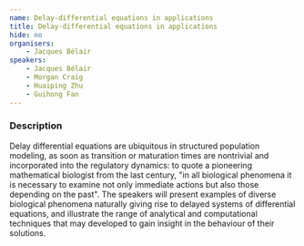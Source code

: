 ```yaml
---
name: Delay-differential equations in applications
title: Delay-differential equations in applications
hide: no
organisers:
    - Jacques Bélair
speakers:
    - Jacques Bélair
    - Morgan Craig
    - Huaiping Zhu
    - Guihong Fan
---
```


<h3 class="font-weight-light mb-3">Description</h3>

Delay differential equations are ubiquitous in structured population modeling, as soon as transition or maturation times are nontrivial and incorporated into the regulatory dynamics: to quote a pioneering mathematical biologist from the last century, "in all biological phenomena it is necessary to examine not only immediate actions but also those depending on the past". The speakers will present examples of diverse biological phenomena naturally giving rise to delayed systems of differential equations, and illustrate the range of analytical and computational techniques that may developed to gain insight in the behaviour of their solutions.
